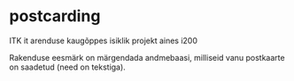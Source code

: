 # postcarding
ITK it arenduse kaugõppes isiklik projekt aines i200

Rakenduse eesmärk on märgendada andmebaasi, milliseid vanu postkaarte on saadetud (need on tekstiga).

